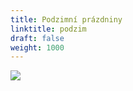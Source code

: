 ```yaml
---
title: Podzimní prázdniny
linktitle: podzim
draft: false
weight: 1000
---
```

![](/assets/media/podzimky.jpg)